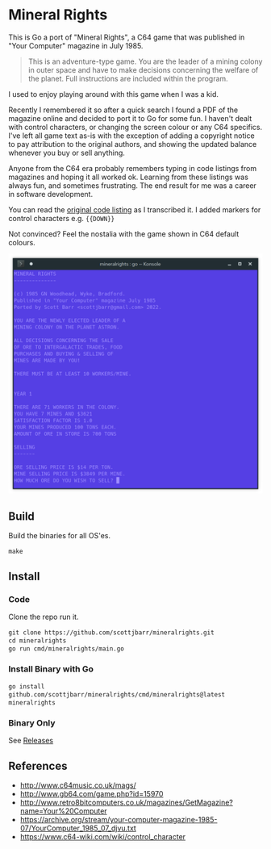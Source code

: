 # Mineral Rights

This is Go a port of "Mineral Rights", a C64 game that was published in "Your Computer" magazine in
July 1985.

> This is an adventure-type game. You are the leader of a mining colony in outer space and have to
> make decisions concerning the welfare of the planet. Full instructions are included within the
> program.

I used to enjoy playing around with this game when I was a kid.

Recently I remembered it so after a quick search I found a PDF of the magazine online and decided to
port it to Go for some fun.  I haven't dealt with control characters, or changing the screen colour
or any C64 specifics.  I've left all game text as-is with the exception of adding a copyright notice
to pay attribution to the original authors, and showing the updated balance whenever you buy or sell
anything.

Anyone from the C64 era probably remembers typing in code listings from magazines and hoping it all
worked ok.  Learning from these listings was always fun, and sometimes frustrating.  The end result
for me was a career in software development.

You can read the [original code listing](./docs/mineral-rights.bas) as I transcribed it.  I added
markers for control characters e.g. `{{DOWN}}`

Not convinced? Feel the nostalia with the game shown in C64 default colours.

![Mineral Rights screenshot](./docs/screenshot-mineral-rights.png)

## Build

Build the binaries for all OS'es.

```
make
```

## Install

### Code

Clone the repo run it.

```
git clone https://github.com/scottjbarr/mineralrights.git
cd mineralrights
go run cmd/mineralrights/main.go
```

### Install Binary with Go

```
go install github.com/scottjbarr/mineralrights/cmd/mineralrights@latest
mineralrights
```

### Binary Only

See [Releases](./releases)

## References

- http://www.c64music.co.uk/mags/
- http://www.gb64.com/game.php?id=15970
- http://www.retro8bitcomputers.co.uk/magazines/GetMagazine?name=Your%20Computer
- https://archive.org/stream/your-computer-magazine-1985-07/YourComputer_1985_07_djvu.txt
- https://www.c64-wiki.com/wiki/control_character

